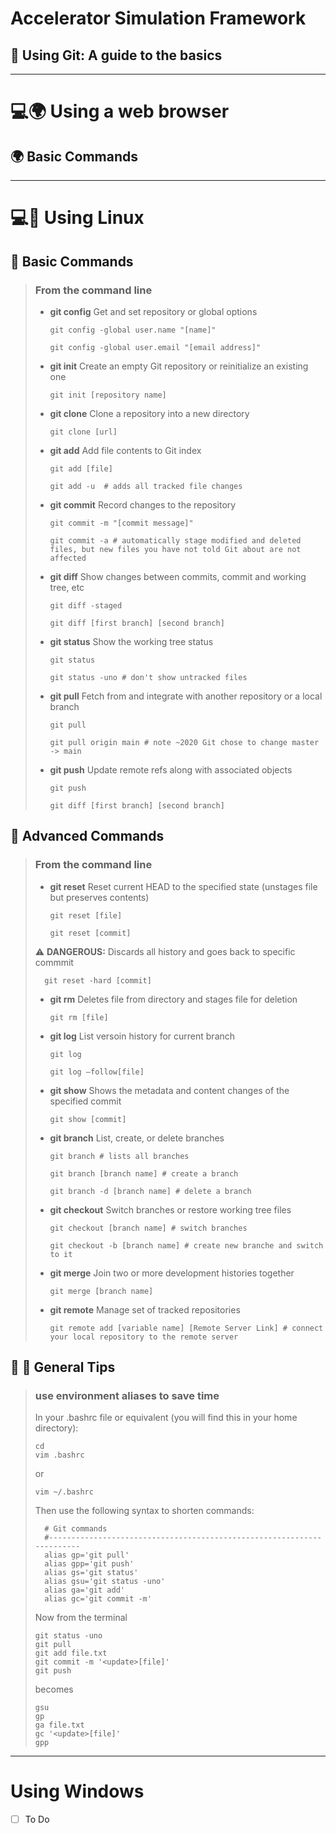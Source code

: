 # Accelerator Simulation Framework
## :notebook_with_decorative_cover: Using Git: A guide to the basics
---

# :computer::earth_africa: Using a web browser
## :earth_africa: Basic Commands

---

# :computer::space_invader: Using Linux

## :space_invader: Basic Commands
> ### From the command line
> - **git config** Get and set repository or global options
> 
>       git config -global user.name "[name]" 
>       
>       git config -global user.email "[email address]" 
>     
> - **git init** Create an empty Git repository or reinitialize an existing one
> 
>       git init [repository name]
>     
> - **git clone** Clone a repository into a new directory
> 
>       git clone [url]
>     
> - **git add** Add file contents to Git index
> 
>       git add [file]
>       
>       git add -u  # adds all tracked file changes
>     
> - **git commit** Record changes to the repository
> 
>       git commit -m "[commit message]"
>       
>       git commit -a # automatically stage modified and deleted files, but new files you have not told Git about are not affected
>     
> - **git diff** Show changes between commits, commit and working tree, etc
> 
>       git diff -staged
>       
>       git diff [first branch] [second branch]
>   
> - **git status** Show the working tree status
> 
>       git status
>       
>       git status -uno # don't show untracked files
>       
> - **git pull** Fetch from and integrate with another repository or a local branch
> 
>       git pull
>       
>       git pull origin main # note ~2020 Git chose to change master -> main
>       
> - **git push** Update remote refs along with associated objects
> 
>       git push
>       
>       git diff [first branch] [second branch]    

## :space_invader: Advanced Commands
> ### From the command line
> - **git reset** Reset current HEAD to the specified state (unstages file but preserves contents)
> 
>       git reset [file]
>       
>       git reset [commit]
>       
> :warning: **DANGEROUS:** Discards all history and goes back to specific commmit 
> 
>       git reset -hard [commit]
>       
> - **git rm** Deletes file from directory and stages file for deletion
>       
>       git rm [file]
>       
> - **git log** List versoin history for current branch
> 
>       git log
>       
>       git log –follow[file]
>       
> - **git show** Shows the metadata and content changes of the specified commit
> 
>       git show [commit]
>       
> - **git branch**  List, create, or delete branches
> 
>       git branch # lists all branches
>       
>       git branch [branch name] # create a branch
>       
>       git branch -d [branch name] # delete a branch
>       
> - **git checkout** Switch branches or restore working tree files
>
>       git checkout [branch name] # switch branches
>       
>       git checkout -b [branch name] # create new branche and switch to it
>
> - **git merge** Join two or more development histories together
> 
>       git merge [branch name]
>       
> - **git remote** Manage set of tracked repositories
> 
>       git remote add [variable name] [Remote Server Link] # connect your local repository to the remote server


## :space_invader: :bookmark: General Tips
> ### use environment aliases to save time
> In your .bashrc file or equivalent (you will find this in your home directory):
>     
>     cd
>     vim .bashrc
>     
>   or
>   
>     vim ~/.bashrc
> Then use the following syntax to shorten commands:
> 
>       # Git commands
>       #-----------------------------------------------------------------------
>       alias gp='git pull'
>       alias gpp='git push'
>       alias gs='git status'
>       alias gsu='git status -uno'
>       alias ga='git add'
>       alias gc='git commit -m'
>
> Now from the terminal
> 
>     git status -uno
>     git pull
>     git add file.txt
>     git commit -m '<update>[file]'
>     git push
>     
> becomes
> 
>     gsu
>     gp
>     ga file.txt
>     gc '<update>[file]'
>     gpp

---

# Using Windows
- [ ] To Do
